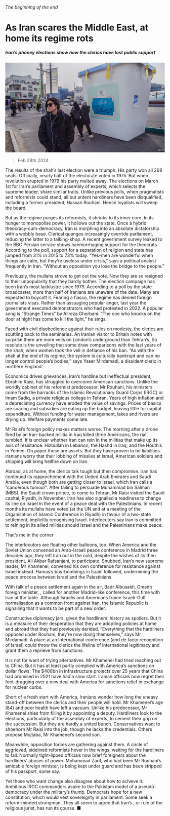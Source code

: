 ###### The beginning of the end

# As Iran scares the Middle East, at home its regime rots 

##### Iran’s phoney elections show how the clerics have lost public support 

![image](images/20240302_MAP001.jpg) 

> Feb 28th 2024 

The results of the shah’s last election were a triumph. His party won all 268 seats. Officially, nearly half of the electorate voted in 1975. But when revolution erupted in 1979 his party melted away. The elections on March 1st for Iran’s parliament and assembly of experts, which selects the supreme leader, share similar traits. Unlike previous polls, when pragmatists and reformists could stand, all but ardent hardliners have been disqualified, including a former president, Hassan Rouhani. Hence loyalists will sweep the board. 

But as the regime purges its reformists, it shrinks to its inner core. In its hunger to monopolise power, it hollows out the state. Once a hybrid theocracy-cum-democracy, Iran is morphing into an absolute dictatorship with a wobbly base. Clerical quangos increasingly override parliament, reducing the latter to a talking-shop. A recent government survey leaked to the BBC Persian service shows haemorrhaging support for the theocrats. According to the poll, support for a separation of religion and state has jumped from 31% in 2015 to 73% today. “Yes-men are wonderful when things are calm, but they’re useless under crisis,” says a political analyst frequently in Iran. “Without an opposition you lose the bridge to the people.”

Previously, the mullahs strove to get out the vote. Now they are so resigned to their unpopularity that they hardly bother. The election campaign has been Iran’s most lacklustre since 1979. According to a poll by the state broadcaster, more than half of Iranians are unaware of the date. Many are expected to boycott it. Fearing a fiasco, the regime has denied foreign journalists visas. Rather than assuaging popular anger, last year the government executed demonstrators who had protested in 2022. A popular song is “Strange Times” by Alireza Ghorbani. “The one who knocks on the door at night has come to kill the light,” he sings.

Faced with civil disobedience against their rules on modesty, the clerics are scuttling back to the seminaries. An Iranian visitor to Britain notes with surprise there are more veils on London’s underground than Tehran’s. So resolute is the unveiling that some draw comparisons with the last years of the shah, when women took the veil in defiance of his ban. “As with the shah at the end of its regime, the system is culturally bankrupt and can no longer control people’s bodies,” says Yaser Mirdamadi, a dissident cleric in northern England. 

Economics drives grievances. Iran’s hardline but ineffectual president, Ebrahim Raisi, has struggled to overcome American sanctions. Unlike the worldly cabinet of his reformist predecessor, Mr Rouhani, his ministers come from the barracks of the Islamic Revolutionary Guard Corps (IRGC) or Imam Sadiq, a private religious college in Tehran. Years of high inflation and a depreciating currency have eroded the value of savings. Prices of basics are soaring and subsidies are eating up the budget, leaving little for capital expenditure. Without funding for water management, lakes and rivers are drying up. Welfare payments come late. 

Mr Raisi’s foreign policy makes matters worse. The morning after a drone fired by an Iran-backed militia in Iraq killed three Americans, the rial tumbled. It is unclear whether Iran can rein in the militias that make up its axis of resistance: Hizbullah in Lebanon; the Hashd in Iraq; and the Houthis in Yemen. On paper these are assets. But they have proven to be liabilities. Iranians worry that their lobbing of missiles at Israel, American soldiers and shipping will bring hellfire down on Iran. 

Abroad, as at home, the clerics talk tough but then compromise. Iran has continued its rapprochement with the United Arab Emirates and Saudi Arabia, even though both are getting closer to Israel, which Iran calls a “cancerous tumour”. After failing to persuade Muhammad bin Salman (MBS), the Saudi crown prince, to come to Tehran, Mr Raisi visited the Saudi capital, Riyadh, in November. Iran has also signalled a readiness to change its line on Israel in the event of a peace deal with the Palestinians. In recent months its mullahs have voted (at the UN and at a meeting of the Organisation of Islamic Conference in Riyadh) in favour of a two-state settlement, implicitly recognising Israel. Interlocutors say Iran is committed to reining in its allied militias should Israel and the Palestinians make peace.

That’s me in the corner

The interlocutors are floating other balloons, too. When America and the Soviet Union convened an Arab-Israeli peace conference in Madrid three decades ago, they left Iran out in the cold, despite the wishes of its then president, Ali Akbar Rafsanjani, to participate. Snubbed, Iran’s new supreme leader, Mr Khamenei, convened his own conference for resistance against Israel instead. Hamas’s bus-bombings in Israel followed, undermining the peace process between Israel and the Palestinians.

With talk of a peace settlement again in the air, Badr Albusaidi, Oman’s foreign minister, , called for another Madrid-like conference, this time with Iran at the table. Although Israelis and Americans frame Israeli-Gulf normalisation as a common front against Iran, the Islamic Republic is signalling that it wants to be part of a new order.

Constructive diplomacy jars, given the hardliners’ history as spoilers. But it is a measure of their desperation that they are adopting policies at home and abroad that they had previously derided. “Everything that the hardliners opposed under Rouhani, they’re now doing themselves,” says Mr Mirdamadi. A place at an international conference (and de facto recognition of Israel) could throw the clerics the lifeline of international legitimacy and grant them a reprieve from sanctions.

It is not for want of trying alternatives. Mr Khamenei had tried reaching out to China. But it has at least partly complied with America’s sanctions on dollar flows. The $400bn in infrastructure projects over 25 years that China had promised in 2021 have had a slow start. Iranian officials now regret their foot-dragging over a new deal with America for sanctions relief in exchange for nuclear curbs. 

Short of a fresh start with America, Iranians wonder how long the uneasy stand-off between the clerics and their people will hold. Mr Khamenei’s age (84) and poor health have left a vacuum. Unlike his predecessor, Mr Khamenei shies from filling it by appointing a deputy. Hardliners look to the elections, particularly of the assembly of experts, to cement their grip on the succession. But they are hardly a united bunch. Conservatives want to shoehorn Mr Raisi into the job, though he lacks the credentials. Others propose Mojtaba, Mr Khamenei’s second son. 

Meanwhile, opposition forces are gathering against them. A circle of aggrieved, sidelined reformists hover in the wings, waiting for the hardliners to fail. Normally tight-lipped officials now brief foreigners about the hardliners’ abuses of power. Mohammad Zarif, who had been Mr Rouhani’s amicable foreign minister, is being kept under guard and has been stripped of his passport, some say. 

Yet those who want change also disagree about how to achieve it. Ambitious IRGC commanders aspire to the Pakistani model of a pseudo-democracy under the military’s thumb. Democrats hope for a new constitution, which would vest sovereignty in parliament. Some seek a reform-minded strongman. They all seem to agree that Iran’s , or rule of the religious jurist, has run its course. ■

